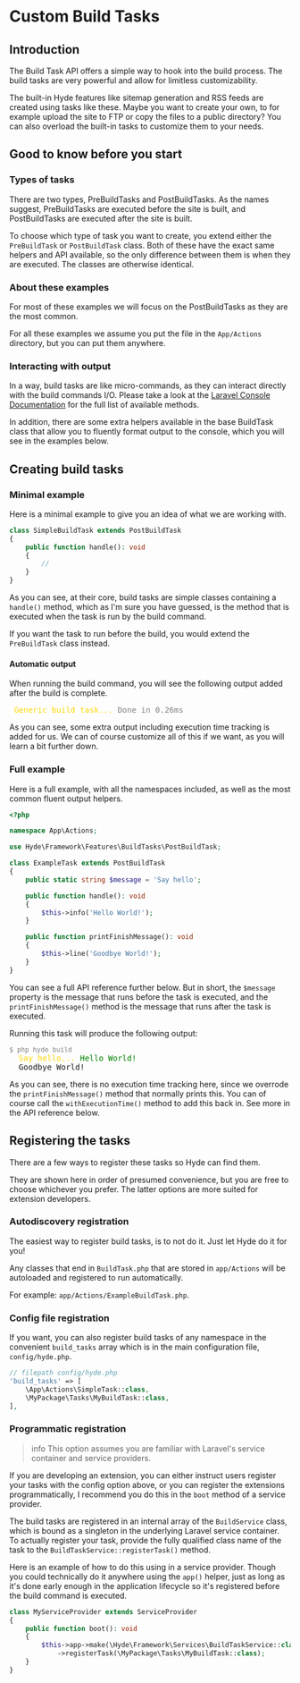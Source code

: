 # Custom Build Tasks

## Introduction

The Build Task API offers a simple way to hook into the build process.
The build tasks are very powerful and allow for limitless customizability.

The built-in Hyde features like sitemap generation and RSS feeds are created using tasks like these.
Maybe you want to create your own, to for example upload the site to FTP or copy the files to a public directory?
You can also overload the built-in tasks to customize them to your needs.

## Good to know before you start

### Types of tasks

There are two types, PreBuildTasks and PostBuildTasks. As the names suggest, PreBuildTasks are executed before the site is built, and PostBuildTasks are executed after the site is built.

To choose which type of task you want to create, you extend either the `PreBuildTask` or `PostBuildTask` class.
Both of these have the exact same helpers and API available, so the only difference between them is when they are executed. The classes are otherwise identical.

### About these examples

For most of these examples we will focus on the PostBuildTasks as they are the most common.

For all these examples we assume you put the file in the `App/Actions` directory, but you can put them anywhere.

### Interacting with output

In a way, build tasks are like micro-commands, as they can interact directly with the build commands I/O. Please take a look at the [Laravel Console Documentation](https://laravel.com/docs/10.x/artisan#command-io) for the full list of available methods.

In addition, there are some extra helpers available in the base BuildTask class that allow you to fluently format output to the console, which you will see in the examples below.

## Creating build tasks

### Minimal example

Here is a minimal example to give you an idea of what we are working with.

```php
class SimpleBuildTask extends PostBuildTask
{
    public function handle(): void
    {
        //
    }
}
```

As you can see, at their core, build tasks are simple classes containing a `handle()` method,
which as I'm sure you have guessed, is the method that is executed when the task is run by the build command.

If you want the task to run before the build, you would extend the `PreBuildTask` class instead.

#### Automatic output

When running the build command, you will see the following output added after the build is complete.

<pre>
 <span style="color: gold">Generic build task...</span> <span style="color: gray">Done in 0.26ms</span>
</pre>

As you can see, some extra output including execution time tracking is added for us. We can of course customize all of this if we want, as you will learn a bit further down.

### Full example

Here is a full example, with all the namespaces included, as well as the most common fluent output helpers.

```php
<?php

namespace App\Actions;

use Hyde\Framework\Features\BuildTasks\PostBuildTask;

class ExampleTask extends PostBuildTask
{
    public static string $message = 'Say hello';

    public function handle(): void
    {
        $this->info('Hello World!');
    }

    public function printFinishMessage(): void
    {
		$this->line('Goodbye World!');
    }
}
```

You can see a full API reference further below. But in short, the `$message` property is the message that runs before the task is executed, and the `printFinishMessage()` method is the message that runs after the task is executed.

Running this task will produce the following output:

<pre>
<small style="color: gray">$ php hyde build</small>
  <span style="color: gold">Say hello...</span> <span style="color: green">Hello World!</span>
  Goodbye World!
</pre>

As you can see, there is no execution time tracking here, since we overrode the `printFinishMessage()` method that normally prints this. You can of course call the `withExecutionTime()` method to add this back in. See more in the API reference below.

## Registering the tasks

There are a few ways to register these tasks so Hyde can find them.

They are shown here in order of presumed convenience, but you are free to choose whichever you prefer. The latter options are more suited for extension developers.

### Autodiscovery registration

The easiest way to register build tasks, is to not do it. Just let Hyde do it for you!

Any classes that end in `BuildTask.php` that are stored in `app/Actions`  will be autoloaded and registered to run automatically.

For example: `app/Actions/ExampleBuildTask.php`.

### Config file registration

If you want, you can also register build tasks of any namespace in the convenient `build_tasks` array which is in the main configuration file, `config/hyde.php`.

```php
// filepath config/hyde.php
'build_tasks' => [
    \App\Actions\SimpleTask::class,
    \MyPackage\Tasks\MyBuildTask::class,
],
```

### Programmatic registration

>info This option assumes you are familiar with Laravel's service container and service providers.

If you are developing an extension, you can either instruct users register your tasks with the config option above,
or you can register the extensions programmatically, I recommend you do this in the `boot` method of a service provider.

The build tasks are registered in an internal array of the `BuildService` class, which is bound as a singleton in the underlying Laravel service container.
To actually register your task, provide the fully qualified class name of the task to the `BuildTaskService::registerTask()` method.

Here is an example of how to do this using in a service provider. Though you could technically do it anywhere using the `app()` helper, just as long as it's done early enough in the application lifecycle so it's registered before the build command is executed.

```php
class MyServiceProvider extends ServiceProvider
{
    public function boot(): void
    {
        $this->app->make(\Hyde\Framework\Services\BuildTaskService::class)
            ->registerTask(\MyPackage\Tasks\MyBuildTask::class);
    }
}
```
